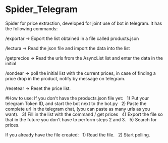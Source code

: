 # Spider_Telegram
Spider for price extraction, developed for joint use of bot in telegram.
It has the following commands:

/exportar -> Export the list obtained in a file called products.json


/lectura -> Read the json file and import the data into the list


/getprecios -> Read the urls from the AsyncList list and enter the data in the initial


/sondear -> poll the initial list with the current prices, in case of finding a price drop in the product, notify by message on telegram.


/resetear -> Reset the price list.


#How to use:
If you don't have the products.json file yet:
  1) Put your telegram Token ID, and start the bot next to the bot.py
  2) Paste the complete url in the telegram chat, (you can paste as many urls as you want).
  3) Fill in the list with the command / get prices
  4) Export the file so that in the future you don't have to perform steps 2 and 3.
  5) Search for prices.


If you already have the file created:
  1) Read the file.
  2) Start polling.
